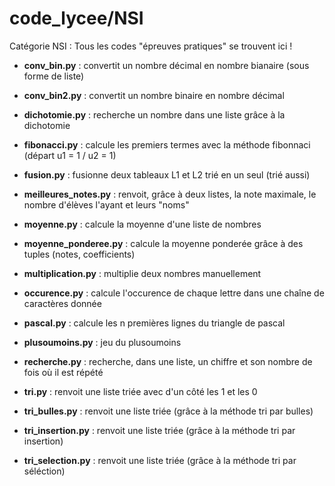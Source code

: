 # code_lycee/NSI

Catégorie NSI  : Tous les codes "épreuves pratiques" se trouvent ici !

  - **conv_bin.py**         : convertit un nombre décimal en nombre bianaire (sous forme de liste)
  
  - **conv_bin2.py**        : convertit un nombre binaire en nombre décimal
  
  - **dichotomie.py**       : recherche un nombre dans une liste grâce à la dichotomie 
  
  - **fibonacci.py**        : calcule les premiers termes avec la méthode fibonnaci (départ u1 = 1 / u2 = 1)
  
  - **fusion.py**           : fusionne deux tableaux L1 et L2 trié en un seul (trié aussi)
  
  - **meilleures_notes.py** : renvoit, grâce à deux listes, la note maximale, le nombre d'élèves l'ayant et leurs "noms"
  
  - **moyenne.py**          : calcule la moyenne d'une liste de nombres

  - **moyenne_ponderee.py** : calcule la moyenne ponderée grâce à des tuples (notes, coefficients)
  
  - **multiplication.py**   : multiplie deux nombres manuellement
  
  - **occurence.py**        : calcule l'occurence de chaque lettre dans une chaîne de caractères donnée

  - **pascal.py**           : calcule les n premières lignes du triangle de pascal
  
  - **plusoumoins.py**      : jeu du plusoumoins 
  
  - **recherche.py**        : recherche, dans une liste, un chiffre et son nombre de fois où il est répété
  
  - **tri.py**              : renvoit une liste triée avec d'un côté les 1 et les 0
  
  - **tri_bulles.py**       : renvoit une liste triée (grâce à la méthode tri par bulles)
  
  - **tri_insertion.py**    : renvoit une liste triée (grâce à la méthode tri par insertion)
  
  - **tri_selection.py**    : renvoit une liste triée (grâce à la méthode tri par séléction)
